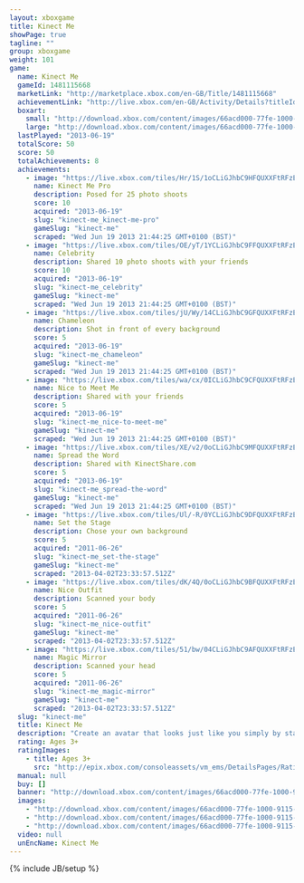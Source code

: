 ```yaml
---
layout: xboxgame
title: Kinect Me
showPage: true
tagline: ""
group: xboxgame
weight: 101
game: 
  name: Kinect Me
  gameId: 1481115668
  marketLink: "http://marketplace.xbox.com/en-GB/Title/1481115668"
  achievementLink: "http://live.xbox.com/en-GB/Activity/Details?titleId=1481115668"
  boxart: 
    small: "http://download.xbox.com/content/images/66acd000-77fe-1000-9115-d80258480814/1033/boxartsm.jpg"
    large: "http://download.xbox.com/content/images/66acd000-77fe-1000-9115-d80258480814/1033/boxartlg.jpg"
  lastPlayed: "2013-06-19"
  totalScore: 50
  score: 50
  totalAchievements: 8
  achievements: 
    - image: "https://live.xbox.com/tiles/Hr/1S/1oCLiGJhbC9HFQUXXFtRFzE0L2FjaC8wLzMAAAAA5+fn+X29BQ==.jpg"
      name: Kinect Me Pro
      description: Posed for 25 photo shoots
      score: 10
      acquired: "2013-06-19"
      slug: "kinect-me_kinect-me-pro"
      gameSlug: "kinect-me"
      scraped: "Wed Jun 19 2013 21:44:25 GMT+0100 (BST)"
    - image: "https://live.xbox.com/tiles/OE/yT/1YCLiGJhbC9FFQUXXFtRFzE0L2FjaC8wLzEAAAAA5+fn+rxMIw==.jpg"
      name: Celebrity
      description: Shared 10 photo shoots with your friends
      score: 10
      acquired: "2013-06-19"
      slug: "kinect-me_celebrity"
      gameSlug: "kinect-me"
      scraped: "Wed Jun 19 2013 21:44:25 GMT+0100 (BST)"
    - image: "https://live.xbox.com/tiles/jU/Wy/14CLiGJhbC9GFQUXXFtRFzE0L2FjaC8wLzIAAAAA5+fn+J1Flg==.jpg"
      name: Chameleon
      description: Shot in front of every background
      score: 5
      acquired: "2013-06-19"
      slug: "kinect-me_chameleon"
      gameSlug: "kinect-me"
      scraped: "Wed Jun 19 2013 21:44:25 GMT+0100 (BST)"
    - image: "https://live.xbox.com/tiles/wa/cx/0ICLiGJhbC9CFQUXXFtRFzE0L2FjaC8wLzYAAAAA5+fn-x6n2g==.jpg"
      name: Nice to Meet Me
      description: Shared with your friends
      score: 5
      acquired: "2013-06-19"
      slug: "kinect-me_nice-to-meet-me"
      gameSlug: "kinect-me"
      scraped: "Wed Jun 19 2013 21:44:25 GMT+0100 (BST)"
    - image: "https://live.xbox.com/tiles/XE/v2/0oCLiGJhbC9MFQUXXFtRFzE0L2FjaC8wLzgAAAAA5+fn-dlLRw==.jpg"
      name: Spread the Word
      description: Shared with KinectShare.com
      score: 5
      acquired: "2013-06-19"
      slug: "kinect-me_spread-the-word"
      gameSlug: "kinect-me"
      scraped: "Wed Jun 19 2013 21:44:25 GMT+0100 (BST)"
    - image: "https://live.xbox.com/tiles/Ul/-R/0YCLiGJhbC9DFQUXXFtRFzE0L2FjaC8wLzcAAAAA5+fn-v5fSQ==.jpg"
      name: Set the Stage
      description: Chose your own background
      score: 5
      acquired: "2011-06-26"
      slug: "kinect-me_set-the-stage"
      gameSlug: "kinect-me"
      scraped: "2013-04-02T23:33:57.512Z"
    - image: "https://live.xbox.com/tiles/dK/4Q/0oCLiGJhbC9BFQUXXFtRFzE0L2FjaC8wLzUAAAAA5+fn-T+ubw==.jpg"
      name: Nice Outfit
      description: Scanned your body
      score: 5
      acquired: "2011-06-26"
      slug: "kinect-me_nice-outfit"
      gameSlug: "kinect-me"
      scraped: "2013-04-02T23:33:57.512Z"
    - image: "https://live.xbox.com/tiles/51/bw/04CLiGJhbC9AFQUXXFtRFzE0L2FjaC8wLzQAAAAA5+fn-N9W-A==.jpg"
      name: Magic Mirror
      description: Scanned your head
      score: 5
      acquired: "2011-06-26"
      slug: "kinect-me_magic-mirror"
      gameSlug: "kinect-me"
      scraped: "2013-04-02T23:33:57.512Z"
  slug: "kinect-me"
  title: Kinect Me
  description: "Create an avatar that looks just like you simply by standing in front of the Kinect sensor. Kinect scans in your clothes, face and voice to create your avatar. Pose for a photo shoot, then share your pictures or a personalized flip book with friends!"
  rating: Ages 3+
  ratingImages: 
    - title: Ages 3+
      src: "http://epix.xbox.com/consoleassets/vm_ems/DetailsPages/RatingSystemID/14/default/Values/14001.png"
  manual: null
  buy: []
  banner: "http://download.xbox.com/content/images/66acd000-77fe-1000-9115-d80258480814/1033/banner.png"
  images: 
    - "http://download.xbox.com/content/images/66acd000-77fe-1000-9115-d80258480814/1033/screenlg1.jpg"
    - "http://download.xbox.com/content/images/66acd000-77fe-1000-9115-d80258480814/1033/screenlg2.jpg"
    - "http://download.xbox.com/content/images/66acd000-77fe-1000-9115-d80258480814/1033/screenlg3.jpg"
  video: null
  unEncName: Kinect Me
---
```

{% include JB/setup %}